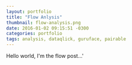 ```yaml
---
layout: portfolio
title: "Flow Anlysis"
thumbnail: flow-analysis.png
date: 2016-01-02 09:15:51 -0300
categories: portfolio
tags: analysis, dataqlick, guruface, pairable
---
```

Hello world, I'm the flow post...'